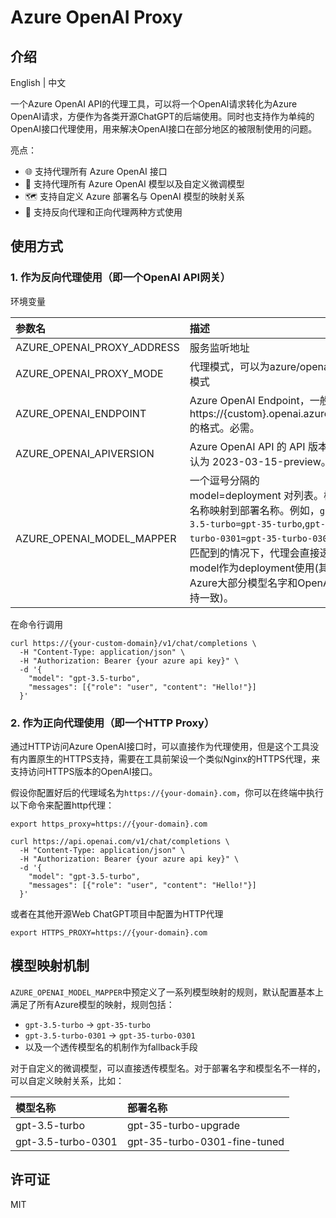 # Azure OpenAI Proxy
## 介绍
English | 中文

一个Azure OpenAI API的代理工具，可以将一个OpenAI请求转化为Azure OpenAI请求，方便作为各类开源ChatGPT的后端使用。同时也支持作为单纯的OpenAI接口代理使用，用来解决OpenAI接口在部分地区的被限制使用的问题。

亮点：
+ 🌐 支持代理所有 Azure OpenAI 接口
+ 🧠 支持代理所有 Azure OpenAI 模型以及自定义微调模型
+ 🗺️ 支持自定义 Azure 部署名与 OpenAI 模型的映射关系
+ 🔄 支持反向代理和正向代理两种方式使用

## 使用方式
### 1. 作为反向代理使用（即一个OpenAI API网关）
环境变量

| 参数名                        | 描述                                                                                                                                                                               | 默认值                                                                     |
|:---------------------------|:---------------------------------------------------------------------------------------------------------------------------------------------------------------------------------|:------------------------------------------------------------------------|
| AZURE_OPENAI_PROXY_ADDRESS | 服务监听地址                                                                                                                                                                           | 0.0.0.0:8080                                                            |
| AZURE_OPENAI_PROXY_MODE    | 代理模式，可以为azure/openai 2种模式                                                                                                                                                        | azure                                                                   |
| AZURE_OPENAI_ENDPOINT      | Azure OpenAI Endpoint，一般类似https://{custom}.openai.azure.com的格式。必需。                                                                                                               |                                                                         |
| AZURE_OPENAI_APIVERSION    | Azure OpenAI API 的 API 版本。默认为 2023-03-15-preview。                                                                                                                                | 2023-03-15-preview                                                      |
| AZURE_OPENAI_MODEL_MAPPER  | 一个逗号分隔的 model=deployment 对列表。模型名称映射到部署名称。例如，`gpt-3.5-turbo=gpt-35-turbo`,`gpt-3.5-turbo-0301=gpt-35-turbo-0301`。未匹配到的情况下，代理会直接透传model作为deployment使用(其实Azure大部分模型名字和OpenAI的保持一致)。 | `gpt-3.5-turbo=gpt-35-turbo`<br/>`gpt-3.5-turbo-0301=gpt-35-turbo-0301` |

在命令行调用
```shell
curl https://{your-custom-domain}/v1/chat/completions \
  -H "Content-Type: application/json" \
  -H "Authorization: Bearer {your azure api key}" \
  -d '{
    "model": "gpt-3.5-turbo",
    "messages": [{"role": "user", "content": "Hello!"}]
  }'

```

### 2. 作为正向代理使用（即一个HTTP Proxy）
通过HTTP访问Azure OpenAI接口时，可以直接作为代理使用，但是这个工具没有内置原生的HTTPS支持，需要在工具前架设一个类似Nginx的HTTPS代理，来支持访问HTTPS版本的OpenAI接口。

假设你配置好后的代理域名为`https://{your-domain}.com`，你可以在终端中执行以下命令来配置http代理：
```shell
export https_proxy=https://{your-domain}.com 

curl https://api.openai.com/v1/chat/completions \
  -H "Content-Type: application/json" \
  -H "Authorization: Bearer {your azure api key}" \
  -d '{
    "model": "gpt-3.5-turbo",
    "messages": [{"role": "user", "content": "Hello!"}]
  }'

```

或者在其他开源Web ChatGPT项目中配置为HTTP代理
```
export HTTPS_PROXY=https://{your-domain}.com
```

## 模型映射机制
`AZURE_OPENAI_MODEL_MAPPER`中预定义了一系列模型映射的规则，默认配置基本上满足了所有Azure模型的映射，规则包括：
+ `gpt-3.5-turbo` -> `gpt-35-turbo`
+ `gpt-3.5-turbo-0301` -> `gpt-35-turbo-0301`
+ 以及一个透传模型名的机制作为fallback手段

对于自定义的微调模型，可以直接透传模型名。对于部署名字和模型名不一样的，可以自定义映射关系，比如：

| 模型名称               | 部署名称                         |
|:-------------------|:-----------------------------|
| gpt-3.5-turbo      | gpt-35-turbo-upgrade         |
| gpt-3.5-turbo-0301 | gpt-35-turbo-0301-fine-tuned |

## 许可证
MIT
